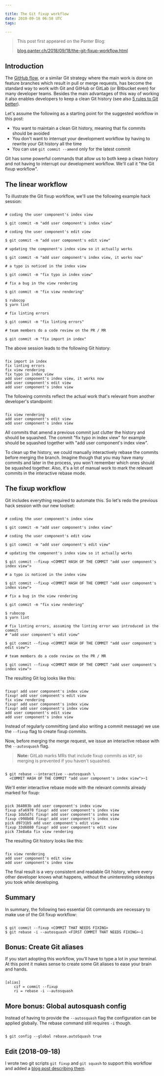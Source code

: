 ```yaml
---

title: The Git fixup workflow
date: 2018-09-18 06:58 UTC
tags:

---
```


> This post first appeared on the Panter Blog:
>
> [blog.panter.ch/2018/09/18/the-git-fixup-workflow.html](https://blog.panter.ch/2018/09/18/the-git-fixup-workflow.html)

## Introduction

The [GitHub flow](https://guides.github.com/introduction/flow/), or a similar
Git strategy where the main work is done on feature branches which result in
pull or merge requests, has become the standard way to work with Git and GitHub
or GitLab (or Bitbucket even) for many developer teams. Besides the main
advantages of this way of working it also enables developers to keep a clean
Git history (see also [5 rules to Git
better](https://blog.panter.ch/2016/08/31/5-rules-to-git-better.html)).

Let's assume the following as a starting point for the suggested workflow in
this post:

- You want to maintain a clean Git history, meaning that fix commits should be
  avoided
- You don't want to interrupt your development workflow by having to rewrite
  your Git history all the time
- You can use `git commit --amend` only for the latest commit

Git has some powerful commands that allow us to both keep a clean history and
not having to interrupt our development workflow. We'll call it "the Git fixup
workflow".

## The linear workflow

To illustrate the Git fixup workflow, we'll use the following example hack
session:

<pre><code class="language-shell">
# coding the user component's index view

$ git commit -m "add user component's index view"

# coding the user component's edit view

$ git commit -m "add user component's edit view"

# updating the component's index view so it actually works

$ git commit -m "add user component's index view, it works now"

# a typo is noticed in the index view

$ git commit -m "fix typo in index view"

# fix a bug in the view rendering

$ git commit -m "fix view rendering"

$ rubocop
$ yarn lint

# fix linting errors

$ git commit -m "fix linting errors"

# team members do a code review on the PR / MR

$ git commit -m "fix import in index"
</code></pre>

The above session leads to the following Git history:

<pre><code class="language-markup">
fix import in index
fix linting errors
fix view rendering
fix typo in index view
add user component's index view, it works now
add user component's edit view
add user component's index view
</code></pre>

The following commits reflect the actual work that's relevant from another
developer's standpoint:

<pre><code class="language-markup">
fix view rendering
add user component's edit view
add user component's index view
</code></pre>

All commits that amend a previous commit just clutter the history and should be
squashed. The commit "fix typo in index view" for example should be squashed
together with "add user component's index view".

To clean up the history, we could manually interactively rebase the commits
before merging the branch. Imagine though that you may have many commits
and later in the process, you won't remember which ones should be squashed
together. Also, it's a lot of manual work to mark the relevant commits in the
interactive rebase mode.

## The fixup workflow

Git includes everything required to automate this. So let's redo the previous
hack session with our new toolset:

<pre><code class="language-shell">
# coding the user component's index view

$ git commit -m "add user component's index view"

# coding the user component's edit view

$ git commit -m "add user component's edit view"

# updating the component's index view so it actually works

$ git commit --fixup &lt;COMMIT HASH OF THE COMMIT "add user component's index view"&gt;

# a typo is noticed in the index view

$ git commit --fixup &lt;COMMIT HASH OF THE COMMIT "add user component's index view"&gt;

# fix a bug in the view rendering

$ git commit -m "fix view rendering"

$ rubocop
$ yarn lint

# fix linting errors, assuming the linting error was introduced in the commit
# "add user component's edit view"

$ git commit --fixup &lt;COMMIT HASH OF THE COMMIT "add user component's edit view"&gt;

# team members do a code review on the PR / MR

$ git commit --fixup &lt;COMMIT HASH OF THE COMMIT "add user component's index view"&gt;
</code></pre>

The resulting Git log looks like this:

<pre><code class="language-markup">
fixup! add user component's index view
fixup! add user component's edit view
fix view rendering
fixup! add user component's index view
fixup! add user component's index view
add user component's edit view
add user component's index view
</code></pre>

Instead of regularly committing (and also writing a commit message) we use the
`--fixup` flag to create fixup commits.

Now, before merging the merge request, we issue an interactive rebase with the
`--autosquash` flag.

> **Note:**
> GitLab marks MRs that include fixup commits as `WIP`, so merging is
> prevented if you haven't squashed.

<pre><code class="language-shell">
$ git rebase --interactive --autosquash \
  &lt;COMMIT HASH OF THE COMMIT "add user component's index view"&gt;~1
</code></pre>

We'll enter interactive rebase mode with the relevant commits already marked
for fixup:

<pre><code class="language-markup">
pick 364003b add user component's index view
fixup afa6970 fixup! add user component's index view
fixup 1da5d7c fixup! add user component's index view
fixup c998b08 fixup! add user component's index view
pick d9731b5 add user component's edit view
fixup 33d6080 fixup! add user component's edit view
pick 73e8a6a fix view rendering
</code></pre>

The resulting Git history looks like this:

<pre><code class="language-markup">
fix view rendering
add user component's edit view
add user component's index view
</code></pre>

The final result is a very consistent and readable Git history, where every
other developer knows what happens, without the uninteresting sidesteps you
took while developing.

## Summary

In summary, the following two essential Git commands are necessary to make use
of the Git fixup workflow:

<pre><code class="language-shell">
$ git commit --fixup &lt;COMMIT THAT NEEDS FIXING&gt;
$ git rebase -i --autosquash &lt;FIRST COMMIT THAT NEEDS FIXING&gt;~1
</code></pre>

## Bonus: Create Git aliases

If you start adopting this workflow, you'll have to type a lot in your terminal.
At this point it makes sense to create some Git aliases to ease your brain and
hands.

<pre><code class="language-markup">
[alias]
    cif = commit --fixup
    ri = rebase -i --autosquash
</code></pre>

## More bonus: Global autosquash config

Instead of having to provide the `--autosquash` flag the configuration can be
applied globally. The rebase command still requires `-i` though.

<pre><code class="language-shell">
$ git config --global rebase.autoSquash true
</code></pre>

## Edit (2018-09-18)

I wrote two git scripts `git fixup` and `git squash` to support this workflow
and added a [blog post describing them](/2018/09/22/git-fixup-and-git-squash/).
